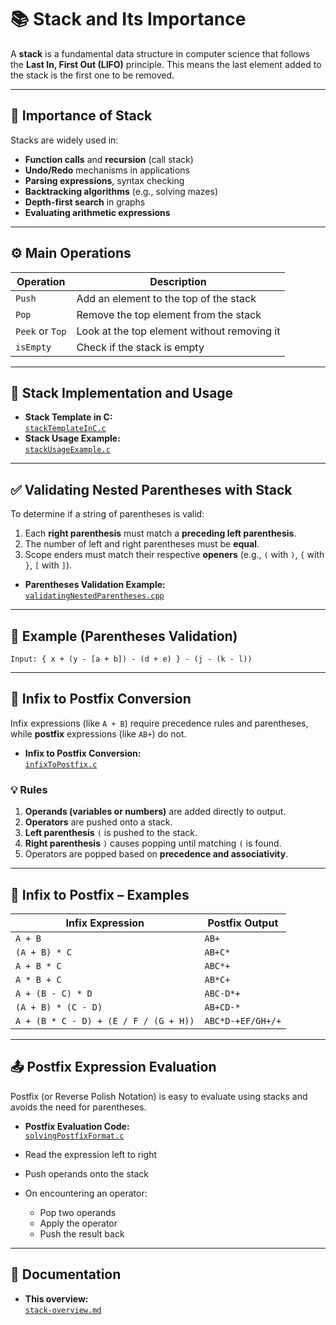 # 📚 Stack and Its Importance

A **stack** is a fundamental data structure in computer science that follows the **Last In, First Out (LIFO)** principle. This means the last element added to the stack is the first one to be removed.

---

## 📌 Importance of Stack

Stacks are widely used in:

- **Function calls** and **recursion** (call stack)
- **Undo/Redo** mechanisms in applications
- **Parsing expressions**, syntax checking
- **Backtracking algorithms** (e.g., solving mazes)
- **Depth-first search** in graphs
- **Evaluating arithmetic expressions**

---

## ⚙️ Main Operations

| Operation       | Description                                 |
|----------------|---------------------------------------------|
| `Push`         | Add an element to the top of the stack      |
| `Pop`          | Remove the top element from the stack       |
| `Peek` or `Top`| Look at the top element without removing it |
| `isEmpty`      | Check if the stack is empty                 |

---

## 🧱 Stack Implementation and Usage

- **Stack Template in C:**  
  [`stackTemplateInC.c`](https://github.com/0marwalied/Data-Structures-Book/blob/085ecbf47351b62487e20775939716e15b9935a9/Stack/stackTemplateInC.c)
- **Stack Usage Example:**  
  [`stackUsageExample.c`](https://github.com/0marwalied/Data-Structures-Book/blob/085ecbf47351b62487e20775939716e15b9935a9/Stack/stackUsageExample.c)

---

## ✅ Validating Nested Parentheses with Stack

To determine if a string of parentheses is valid:

1. Each **right parenthesis** must match a **preceding left parenthesis**.
2. The number of left and right parentheses must be **equal**.
3. Scope enders must match their respective **openers** (e.g., `(` with `)`, `{` with `}`, `[` with `]`).

- **Parentheses Validation Example:**  
  [`validatingNestedParentheses.cpp`](https://github.com/0marwalied/Data-Structures-Book/blob/085ecbf47351b62487e20775939716e15b9935a9/Stack/validatingNestedParentheses.cpp)

---

## 🧪 Example (Parentheses Validation)

```text
Input: { x + (y - [a + b]) - (d + e) } - (j - (k - l))
```

---

## 🔄 Infix to Postfix Conversion

Infix expressions (like `A + B`) require precedence rules and parentheses, while **postfix** expressions (like `AB+`) do not.

- **Infix to Postfix Conversion:**  
  [`infixToPostfix.c`](https://github.com/0marwalied/Data-Structures-Book/blob/085ecbf47351b62487e20775939716e15b9935a9/Stack/infixToPostfix.c)

### 💡 Rules

1. **Operands (variables or numbers)** are added directly to output.
2. **Operators** are pushed onto a stack.
3. **Left parenthesis** `(` is pushed to the stack.
4. **Right parenthesis** `)` causes popping until matching `(` is found.
5. Operators are popped based on **precedence and associativity**.

---

## 🧪 Infix to Postfix – Examples

| Infix Expression                        | Postfix Output                  |
|----------------------------------------|----------------------------------|
| `A + B`                                | `AB+`                            |
| `(A + B) * C`                          | `AB+C*`                          |
| `A + B * C`                            | `ABC*+`                          |
| `A * B + C`                            | `AB*C+`                          |
| `A + (B - C) * D`                      | `ABC-D*+`                        |
| `(A + B) * (C - D)`                    | `AB+CD-*`                        |
| `A + (B * C - D) + (E / F / (G + H))`  | `ABC*D-+EF/GH+/+`                |

---

## 📤 Postfix Expression Evaluation

Postfix (or Reverse Polish Notation) is easy to evaluate using stacks and avoids the need for parentheses.

- **Postfix Evaluation Code:**  
  [`solvingPostfixFormat.c`](https://github.com/0marwalied/Data-Structures-Book/blob/085ecbf47351b62487e20775939716e15b9935a9/Stack/solvingPostfixFormat.c)

- Read the expression left to right
- Push operands onto the stack
- On encountering an operator:
  - Pop two operands
  - Apply the operator
  - Push the result back

---

## 📄 Documentation

- **This overview:**  
  [`stack-overview.md`](https://github.com/0marwalied/Data-Structures-Book/blob/085ecbf47351b62487e20775939716e15b9935a9/Stack/stack-overview.md)
